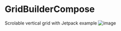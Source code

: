 # GridBuilderCompose
Scrolable vertical grid with Jetpack example
![image](https://github.com/DemisChan/GridBuilderCompose/assets/30480177/941dc98e-2c23-43c4-9824-114ee5dabdec)
